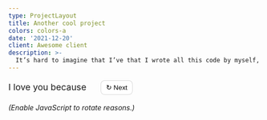 ```yaml
---
type: ProjectLayout
title: Another cool project
colors: colors-a
date: '2021-12-20'
client: Awesome client
description: >-
  It’s hard to imagine that I’ve that I wrote all this code by myself, probably because I worked with an entire team :) but they definitely followed my lead most of the time.
---
```

<!-- 💖 One-line "I love you because..." cycler (random start) -->
<section id="love-because" style="margin:1rem 0;">
  <p style="display:flex; align-items:center; flex-wrap:wrap; gap:.5rem; font-size:1.1rem; line-height:1.6;">
    <span>I love you because&nbsp;</span>
    <span id="love-reason"
          aria-live="polite"
          style="font-weight:600; white-space:nowrap;"></span>
    <button id="love-next"
            type="button"
            style="margin-left:.5rem; padding:.35rem .6rem; border:1px solid rgba(0,0,0,.15); border-radius:8px; background:#fff; cursor:pointer;">
      ↻ Next
    </button>
  </p>
  <noscript><em>(Enable JavaScript to rotate reasons.)</em></noscript>
</section>

<script>
  (function () {
    const ROOT = document.getElementById('love-because');
    if (!ROOT) return;

    // 👉 Edit this list to whatever you want (add/remove freely)
    const REASONS = [
      "of your hair",
      "you are very kind",
      "you light up every room",
      "you’re brave and thoughtful",
      "you make me laugh",
      "you listen—really listen",
      "your curiosity is contagious",
      "you’re patient with me",
      "you care about little things",
      "you have a lot of cheese in your repository"
    ];

    const reasonEl = document.getElementById('love-reason');
    const btn = document.getElementById('love-next');

    // ▶ Start at a random index (no persistence)
    let idx = Math.floor(Math.random() * REASONS.length);

    function render() {
      reasonEl.textContent = REASONS[idx];
    }

    // Advance on click, wrapping around
    btn.addEventListener('click', () => {
      idx = (idx + 1) % REASONS.length;
      render();
    });

    // Optional: tap the reason text itself to advance (nice on mobile)
    reasonEl.addEventListener('click', () => btn.click());

    // Initialize
    render();
  })();
</script>
